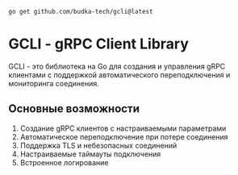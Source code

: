```bash
go get github.com/budka-tech/gcli@latest
```

# GCLI - gRPC Client Library

GCLI - это библиотека на Go для создания и управления gRPC клиентами с поддержкой автоматического переподключения и мониторинга соединения.

## Основные возможности
1. Создание gRPC клиентов с настраиваемыми параметрами
2. Автоматическое переподключение при потере соединения
3. Поддержка TLS и небезопасных соединений
4. Настраиваемые таймауты подключения
5. Встроенное логирование